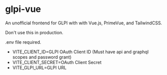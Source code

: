 # glpi-vue

An unofficial frontend for GLPI with with Vue.js, PrimeVue, and TailwindCSS.

Don't use this in production.

.env file required.
- VITE_CLIENT_ID=GLPI OAuth Client ID (Must have api and graphql scopes and password grant)
- VITE_CLIENT_SECRET=OAuth Client Secret
- VITE_GLPI_URL=GLPI URL
